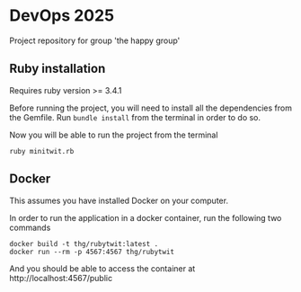 # DevOps 2025
Project repository for group 'the happy group'

## Ruby installation

Requires ruby version >= 3.4.1

Before running the project, you will need to install all the dependencies from the Gemfile.
Run `bundle install` from the terminal in order to do so.

Now you will be able to run the project from the terminal

```
ruby minitwit.rb
```

## Docker

This assumes you have installed Docker on your computer.

In order to run the application in a docker container, run the following two commands

```
docker build -t thg/rubytwit:latest .
docker run --rm -p 4567:4567 thg/rubytwit
```

And you should be able to access the container at http://localhost:4567/public